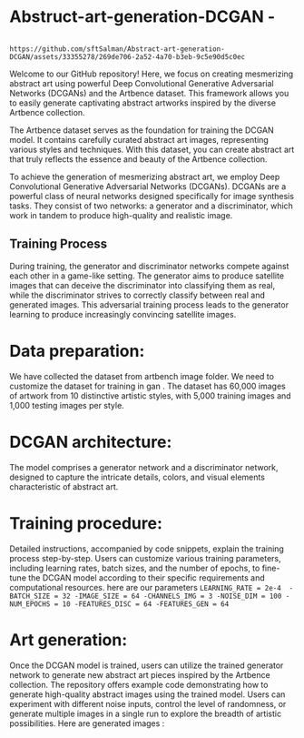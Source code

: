 # Abstruct-art-generation-DCGAN -


                                     https://github.com/sftSalman/Abstract-art-generation-DCGAN/assets/33355278/269de706-2a52-4a70-b3eb-9c5e90d5c0ec



Welcome to our GitHub repository! Here, we focus on creating mesmerizing abstract art using powerful Deep Convolutional Generative Adversarial Networks (DCGANs) and the Artbence dataset. This framework allows you to easily generate captivating abstract artworks inspired by the diverse Artbence collection.

The Artbence dataset serves as the foundation for training the DCGAN model. It contains carefully curated abstract art images, representing various styles and techniques. With this dataset, you can create abstract art that truly reflects the essence and beauty of the Artbence collection.




To achieve the generation of mesmerizing abstract art, we employ Deep Convolutional Generative Adversarial Networks (DCGANs). DCGANs are a powerful class of neural networks designed specifically for image synthesis tasks. They consist of two networks: a generator and a discriminator, which work in tandem to produce high-quality and realistic image.

## Training Process

During training, the generator and discriminator networks compete against each other in a game-like setting. The generator aims to produce satellite images that can deceive the discriminator into classifying them as real, while the discriminator strives to correctly classify between real and generated images. This adversarial training process leads to the generator learning to produce increasingly convincing satellite images.

# Data preparation:
We have collected the dataset from artbench image folder. We need to customize the dataset for training in gan . The dataset has 60,000 images of artwork from 10 distinctive artistic styles, with 5,000 training images and 1,000 testing images per style.

# DCGAN architecture:
The model comprises a generator network and a discriminator network, designed to capture the intricate details, colors, and visual elements characteristic of abstract art.

# Training procedure:
Detailed instructions, accompanied by code snippets, explain the training process step-by-step. Users can customize various training parameters, including learning rates, batch sizes, and the number of epochs, to fine-tune the DCGAN model according to their specific requirements and computational resources.
here are our parameters 
`LEARNING_RATE = 2e-4 
-BATCH_SIZE = 32
-IMAGE_SIZE = 64
-CHANNELS_IMG = 3
-NOISE_DIM = 100
-NUM_EPOCHS = 10
-FEATURES_DISC = 64
-FEATURES_GEN = 64`

# Art generation:
Once the DCGAN model is trained, users can utilize the trained generator network to generate new abstract art pieces inspired by the Artbence collection. The repository offers example code demonstrating how to generate high-quality abstract images using the trained model. Users can experiment with different noise inputs, control the level of randomness, or generate multiple images in a single run to explore the breadth of artistic possibilities.
Here are generated images :





